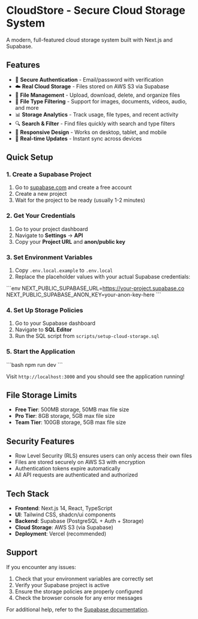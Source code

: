 # CloudStore - Secure Cloud Storage System

A modern, full-featured cloud storage system built with Next.js and Supabase.

## Features

- 🔐 **Secure Authentication** - Email/password with verification
- ☁️ **Real Cloud Storage** - Files stored on AWS S3 via Supabase
- 📁 **File Management** - Upload, download, delete, and organize files
- 🎯 **File Type Filtering** - Support for images, documents, videos, audio, and more
- 📊 **Storage Analytics** - Track usage, file types, and recent activity
- 🔍 **Search & Filter** - Find files quickly with search and type filters
- 📱 **Responsive Design** - Works on desktop, tablet, and mobile
- 🚀 **Real-time Updates** - Instant sync across devices

## Quick Setup

### 1. Create a Supabase Project

1. Go to [supabase.com](https://supabase.com) and create a free account
2. Create a new project
3. Wait for the project to be ready (usually 1-2 minutes)

### 2. Get Your Credentials

1. Go to your project dashboard
2. Navigate to **Settings** → **API**
3. Copy your **Project URL** and **anon/public key**

### 3. Set Environment Variables

1. Copy `.env.local.example` to `.env.local`
2. Replace the placeholder values with your actual Supabase credentials:

\`\`\`env
NEXT_PUBLIC_SUPABASE_URL=https://your-project.supabase.co
NEXT_PUBLIC_SUPABASE_ANON_KEY=your-anon-key-here
\`\`\`

### 4. Set Up Storage Policies

1. Go to your Supabase dashboard
2. Navigate to **SQL Editor**
3. Run the SQL script from `scripts/setup-cloud-storage.sql`

### 5. Start the Application

\`\`\`bash
npm run dev
\`\`\`

Visit `http://localhost:3000` and you should see the application running!

## File Storage Limits

- **Free Tier**: 500MB storage, 50MB max file size
- **Pro Tier**: 8GB storage, 5GB max file size
- **Team Tier**: 100GB storage, 5GB max file size

## Security Features

- Row Level Security (RLS) ensures users can only access their own files
- Files are stored securely on AWS S3 with encryption
- Authentication tokens expire automatically
- All API requests are authenticated and authorized

## Tech Stack

- **Frontend**: Next.js 14, React, TypeScript
- **UI**: Tailwind CSS, shadcn/ui components
- **Backend**: Supabase (PostgreSQL + Auth + Storage)
- **Cloud Storage**: AWS S3 (via Supabase)
- **Deployment**: Vercel (recommended)

## Support

If you encounter any issues:

1. Check that your environment variables are correctly set
2. Verify your Supabase project is active
3. Ensure the storage policies are properly configured
4. Check the browser console for any error messages

For additional help, refer to the [Supabase documentation](https://supabase.com/docs).
